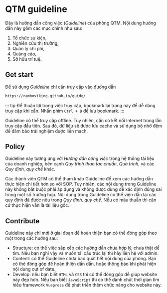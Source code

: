 # QTM guideline

Đây là hướng dẫn công việc (*Guideline*) của phòng QTM. Nội dung hướng dẫn này gồm các mục chính như sau:
1. Tổ chức sự kiện,
2. Nghiên cứu thị trường,
3. Quản lý chi phí,
4. Quảng cáo,
5. Sở hữu trí tuệ.

## Get start
Để sử dụng *Guideline* chỉ cần truy cập vào đường dẫn  
``` html
https://ramboviking.github.io/guide/
```
::: tip
Để thuận lợi trong việc truy cập, bookmark lại trang này để dễ dàng truy cập khi cần. Nhấn phím `Ctrl + D` để lưu bookmark.
:::

Guideline có thể truy cập offline. Tuy nhiên, cần có kết nối Internet trong lần truy cập đầu tiên. Sau đó, dữ liệu sẽ được lưu cache và sử dụng bộ nhớ đệm để đảm bảo trải nghiệm được liền mạch.

## Policy
Guideline này tương ứng với *Hướng dẫn công việc* trong hệ thống tài liệu của doanh nghiệp, bên cạnh *Quy trình thao tác chuẩn*, *Quá trình*, và các *Quy định, quy chế* khác. 

Các thành viên QTM có thể tham khảo Guideline để xem các hướng dẫn thực hiện chi tiết hơn so với SOP. Tuy nhiên, các nội dung trong Guideline này không bắt buộc phải áp dụng và không được dùng để xác định đúng sai trong một số trường hợp.
Nội dung trong Guideline có thể viện dẫn lại các quy định đã được nêu trong *Quy định, quy chế*. Nếu có mâu thuẫn thì căn cứ thực hiện vẫn là tài liệu gốc.

## Contribute
Guideline này chỉ mới ở giai đoạn <Badge text="beta"/> để hoàn thiện bạn có thể đóng góp theo một trong các hướng sau:
* Structure: có thể việc sắp xếp các hướng dẫn chưa hợp lý, chưa thật dễ tìm. Nếu bạn nghĩ vậy và muốn tái cấu trúc lại thì hãy liên hệ với admin.
* Content: có thể Guideline chưa bao quát hết nội dung của phòng. Bạn có thẻ đóng góp để hoàn thiện dần dần, hoặc thông báo khi phát hiện nội dung out of date.
* Develop: nếu bạn biết `HTML` và `CSS` thì có thể đóng góp để giúp website này đẹp hơn. Nếu bạn biết `JavaScript` thì có thể dành chút thời gian tìm hiểu framework `Vuepress` để phát triển thêm chức năng cho website này.
